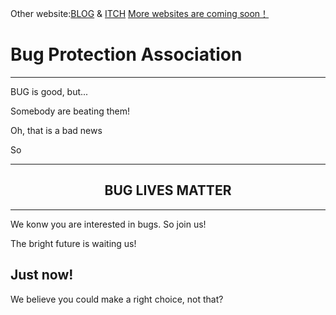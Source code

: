 Other website:[BLOG](https://bugprotectionassociation.wordpress.com/)	  &  [ITCH](https://bugprotectionassociation.itch.io/) [More websites are coming soon！](http://)
# Bug Protection Association
***
BUG is good, but...


Somebody are beating them!


Oh, that is a bad news


So

***

<h2 align="center">BUG LIVES MATTER</h2>

***


We konw you are interested in bugs. So join us!

The bright future is waiting us!
## Just now!

We believe you could make a right choice, not that?
